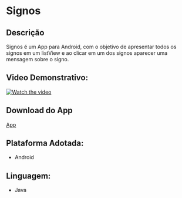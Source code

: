 # Signos

## Descrição
Signos é um App para Android, com o objetivo de apresentar todos os signos em um listView e ao clicar em um dos signos aparecer uma mensagem sobre o signo.

## Video Demonstrativo:
[![Watch the video](https://i.imgur.com/vKb2F1B.png)](https://youtu.be/pw1ICUVy7_c)

## Download do App
[App](https://drive.google.com/file/d/16IIPQwmcMkAhLGsNUMBzwyQui4E0Ockx/view?usp=sharing)

## Plataforma Adotada: 
  - Android

## Linguagem: 
  - Java
